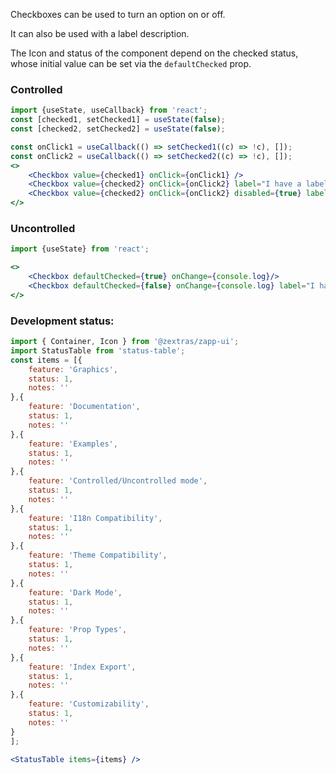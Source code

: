 <!--
SPDX-FileCopyrightText: 2021 Zextras <https://www.zextras.com>

SPDX-License-Identifier: AGPL-3.0-only
-->

Checkboxes can be used to turn an option on or off.

It can also be used with a label description.

The Icon and status of the component depend on the checked status, whose initial value can be set via the `defaultChecked` prop.

### Controlled

```jsx
import {useState, useCallback} from 'react';
const [checked1, setChecked1] = useState(false);
const [checked2, setChecked2] = useState(false);

const onClick1 = useCallback(() => setChecked1((c) => !c), []);
const onClick2 = useCallback(() => setChecked2((c) => !c), []);
<>
    <Checkbox value={checked1} onClick={onClick1} />
    <Checkbox value={checked2} onClick={onClick2} label="I have a label!" />
    <Checkbox value={checked2} onClick={onClick2} disabled={true} label="Disabled" />
</>
```

### Uncontrolled

```jsx
import {useState} from 'react';

<>
    <Checkbox defaultChecked={true} onChange={console.log}/>
    <Checkbox defaultChecked={false} onChange={console.log} label="I have a label!"/>
</>
```

### Development status:
```jsx noEditor
import { Container, Icon } from '@zextras/zapp-ui';
import StatusTable from 'status-table';
const items = [{
    feature: 'Graphics',
    status: 1,
    notes: ''
},{
    feature: 'Documentation',
    status: 1,
    notes: ''
},{
    feature: 'Examples',
    status: 1,
    notes: ''
},{
    feature: 'Controlled/Uncontrolled mode',
    status: 1,
    notes: ''
},{
    feature: 'I18n Compatibility',
    status: 1,
    notes: ''
},{
    feature: 'Theme Compatibility',
    status: 1,
    notes: ''
},{
    feature: 'Dark Mode',
    status: 1,
    notes: ''
},{
    feature: 'Prop Types',
    status: 1,
    notes: ''
},{
    feature: 'Index Export',
    status: 1,
    notes: ''
},{
    feature: 'Customizability',
    status: 1,
    notes: ''
}
];

<StatusTable items={items} />

```